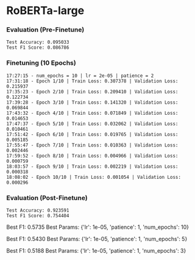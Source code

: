 # RoBERTa-large

### Evaluation (Pre-Finetune)
```
Test Accuracy: 0.095033
Test F1 Score: 0.086786
```

### Finetuning (10 Epochs)
```
17:27:15 - num_epochs = 10 | lr = 2e-05 | patience = 2
17:31:18 - Epoch 1/10 | Train Loss: 0.307378 | Validation Loss: 0.215937
17:35:23 - Epoch 2/10 | Train Loss: 0.209410 | Validation Loss: 0.122734
17:39:28 - Epoch 3/10 | Train Loss: 0.141320 | Validation Loss: 0.069844
17:43:32 - Epoch 4/10 | Train Loss: 0.071849 | Validation Loss: 0.014653
17:47:37 - Epoch 5/10 | Train Loss: 0.032062 | Validation Loss: 0.010461
17:51:42 - Epoch 6/10 | Train Loss: 0.019765 | Validation Loss: 0.005185
17:55:47 - Epoch 7/10 | Train Loss: 0.010363 | Validation Loss: 0.002446
17:59:52 - Epoch 8/10 | Train Loss: 0.004966 | Validation Loss: 0.000759
18:03:57 - Epoch 9/10 | Train Loss: 0.002219 | Validation Loss: 0.000318
18:08:02 - Epoch 10/10 | Train Loss: 0.001054 | Validation Loss: 0.000296
```

### Evaluation (Post-Finetune)
```
Test Accuracy: 0.923591
Test F1 Score: 0.754404
```


Best F1: 0.5735
Best Params: {'lr': 1e-05, 'patience': 1, 'num_epochs': 10}

Best F1: 0.5430
Best Params: {'lr': 1e-05, 'patience': 1, 'num_epochs': 5}

Best F1: 0.5188
Best Params: {'lr': 1e-05, 'patience': 1, 'num_epochs': 3}
